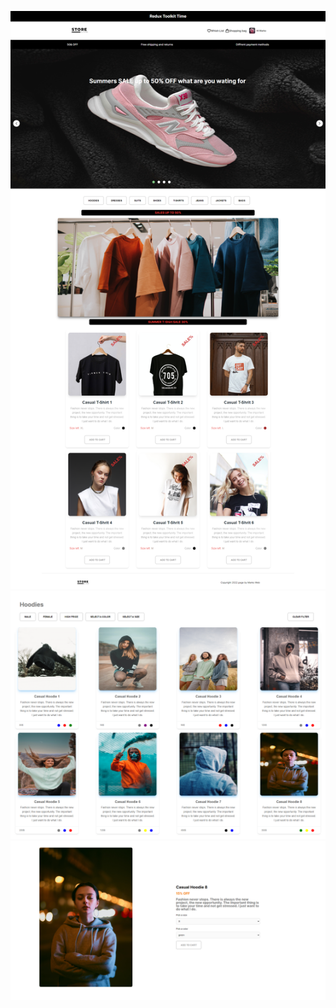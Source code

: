 ![image](src/assets/images/frontPage.png)
![image](src/assets/images/filterSections.png)
![image](src/assets/images/singleProductPage.png)
